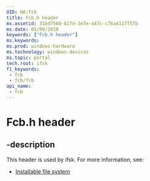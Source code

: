 ```yaml
---
UID: NA:fcb
title: Fcb.h header
ms.assetid: 31bd7560-81fd-3e7e-a47c-c76a4117f5fb
ms.date: 05/09/2018
keywords: ["Fcb.h header"]
ms.keywords: 
ms.prod: windows-hardware
ms.technology: windows-devices
ms.topic: portal
tech.root: ifsk
f1_keywords:
 - fcb
 - fcb/fcb
api_name:
 - fcb
---
```


# Fcb.h header


## -description

This header is used by ifsk. For more information, see:

- [Installable file system](../_ifsk/index.md)

